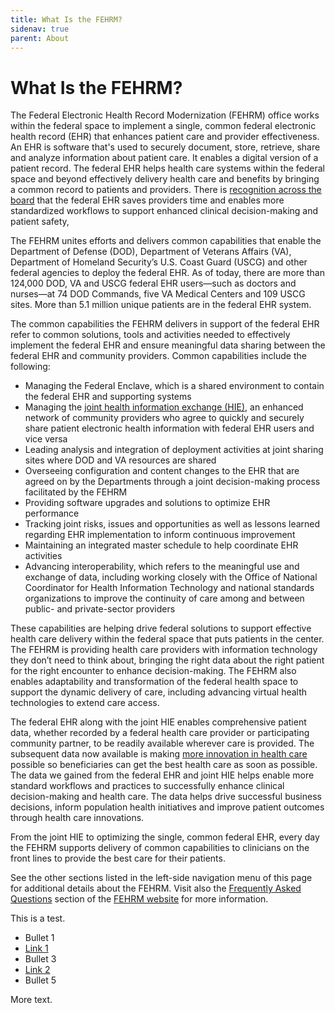```yaml
---
title: What Is the FEHRM?
sidenav: true
parent: About
---
```

# What Is the FEHRM?

The Federal Electronic Health Record Modernization (FEHRM) office works within the federal space to implement a single, common federal electronic health record (EHR) that enhances patient care and provider effectiveness. An EHR is software that's used to securely document, store, retrieve, share and analyze information about patient care. It enables a digital version of a patient record. The federal EHR helps health care systems within the federal space and beyond effectively delivery health care and benefits by bringing a common record to patients and providers. There is [recognition across the board](/success-stories) that the federal EHR saves providers time and enables more standardized workflows to support enhanced clinical decision-making and patient safety,

The FEHRM unites efforts and delivers common capabilities that enable the Department of Defense (DOD), Department of Veterans Affairs (VA), Department of Homeland Security’s U.S. Coast Guard (USCG) and other federal agencies to deploy the federal EHR. As of today, there are more than 124,000 DOD, VA and USCG federal EHR users—such as doctors and nurses—at 74 DOD Commands, five VA Medical Centers and 109 USCG sites. More than 5.1 million unique patients are in the federal EHR system.

The common capabilities the FEHRM delivers in support of the federal EHR refer to common solutions, tools and activities needed to effectively implement the federal EHR and ensure meaningful data sharing between the federal EHR and community providers. Common capabilities include the following:

* Managing the Federal Enclave, which is a shared environment to contain the federal EHR and supporting systems
* Managing the [joint health information exchange (HIE)](/learn-about-the-joint-hie), an enhanced network of community providers who agree to quickly and securely share patient electronic health information with federal EHR users and vice versa
* Leading analysis and integration of deployment activities at joint sharing sites where DOD and VA resources are shared
* Overseeing configuration and content changes to the EHR that are agreed on by the Departments through a joint decision-making process facilitated by the FEHRM
* Providing software upgrades and solutions to optimize EHR performance
* Tracking joint risks, issues and opportunities as well as lessons learned regarding EHR implementation to inform continuous improvement
* Maintaining an integrated master schedule to help coordinate EHR activities
* Advancing interoperability, which refers to the meaningful use and exchange of data, including working closely with the Office of National Coordinator for Health Information Technology and national standards organizations to improve the continuity of care among and between public- and private-sector providers

These capabilities are helping drive federal solutions to support effective health care delivery within the federal space that puts patients in the center. The FEHRM is providing health care providers with information technology they don’t need to think about, bringing the right data about the right patient for the right encounter to enhance decision-making. The FEHRM also enables adaptability and transformation of the federal health space to support the dynamic delivery of care, including advancing virtual health technologies to extend care access.

The federal EHR along with the joint HIE enables comprehensive patient data, whether recorded by a federal health care provider or participating community partner, to be readily available wherever care is provided. The subsequent data now available is making [more innovation in health care](/success-stories) possible so beneficiaries can get the best health care as soon as possible. The data we gained from the federal EHR and joint HIE helps enable more standard workflows and practices to successfully enhance clinical decision-making and health care. The data helps drive successful business decisions, inform population health initiatives and improve patient outcomes through health care innovations.

From the joint HIE to optimizing the single, common federal EHR, every day the FEHRM supports delivery of common capabilities to clinicians on the front lines to provide the best care for their patients.

See the other sections listed in the left-side navigation menu of this page for additional details about the FEHRM. Visit also the [Frequently Asked Questions](/faq) section of the [FEHRM website](/) for more information.

This is a test.

* Bullet 1
* [Link 1](www.fehrm.gov)
* Bullet 3
* [Link 2](https://www.fehrm.gov)
* Bullet 5

More text.
